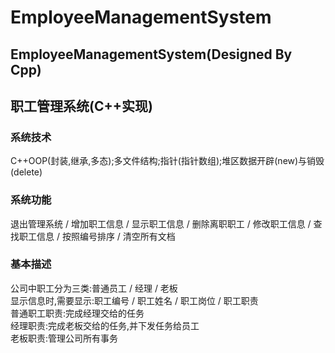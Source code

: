 # EmployeeManagementSystem    
## EmployeeManagementSystem(Designed By Cpp)     
## 职工管理系统(C++实现)     
### 系统技术   
C++OOP(封装,继承,多态);多文件结构;指针(指针数组);堆区数据开辟(new)与销毁(delete)    
### 系统功能  
退出管理系统 / 增加职工信息 / 显示职工信息 / 删除离职职工 / 修改职工信息 / 查找职工信息 / 按照编号排序 / 清空所有文档    
### 基本描述  
公司中职工分为三类:普通员工 / 经理 / 老板   
显示信息时,需要显示:职工编号 / 职工姓名 / 职工岗位 / 职工职责   
普通职工职责:完成经理交给的任务   
经理职责:完成老板交给的任务,并下发任务给员工   
老板职责:管理公司所有事务   

